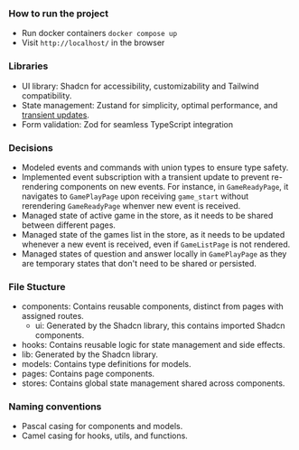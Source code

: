 ### How to run the project
* Run docker containers
`docker compose up`
* Visit `http://localhost/` in the browser

### Libraries
* UI library: Shadcn for accessibility, customizability and Tailwind compatibility.
* State management: Zustand for simplicity, optimal performance, and [transient updates](https://github.com/pmndrs/zustand?tab=readme-ov-file#transient-updates-for-often-occurring-state-changes).
* Form validation: Zod for seamless TypeScript integration

### Decisions
* Modeled events and commands with union types to ensure type safety.
* Implemented event subscription with a transient update to prevent re-rendering components on new events. For instance, in `GameReadyPage`, it navigates to `GamePlayPage` upon receiving `game_start` without rerendering `GameReadyPage` whenver new event is received.
* Managed state of active game in the store, as it needs to be shared between different pages.
* Managed state of the games list in the store, as it needs to be updated whenever a new event is received, even if `GameListPage` is not rendered.
* Managed states of question and answer locally in `GamePlayPage` as they are temporary states that don't need to be shared or persisted.

### File Stucture
* components: Contains reusable components, distinct from pages with assigned routes.
  * ui: Generated by the Shadcn library, this contains imported Shadcn components.
* hooks: Contains reusable logic for state management and side effects.
* lib: Generated by the Shadcn library.
* models: Contains type definitions for models.
* pages: Contains page components.
* stores: Contains global state management shared across components.

### Naming conventions
* Pascal casing for components and models.
* Camel casing for hooks, utils, and functions.